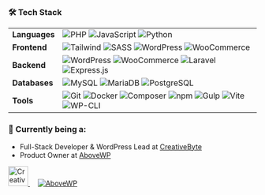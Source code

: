 ### 🛠️ Tech Stack

<table>
  <tr>
    <td><strong>Languages</strong></td>
    <td>
      <img src="https://img.shields.io/badge/PHP-777BB4?style=flat-square&logo=php&logoColor=white" alt="PHP" />
      <img src="https://img.shields.io/badge/JavaScript-F7DF1E?style=flat-square&logo=javascript&logoColor=black" alt="JavaScript" />
      <img src="https://img.shields.io/badge/Python-3776AB?style=flat-square&logo=python&logoColor=white" alt="Python" />
    </td>
  </tr>
  <tr>
    <td><strong>Frontend</strong></td>
    <td>
      <img src="https://img.shields.io/badge/Tailwind-06B6D4?style=flat-square&logo=tailwindcss&logoColor=white" alt="Tailwind" />
      <img src="https://img.shields.io/badge/SASS-CC6699?style=flat-square&logo=sass&logoColor=white" alt="SASS" />
      <img src="https://img.shields.io/badge/WordPress-21759B?style=flat-square&logo=wordpress&logoColor=white" alt="WordPress" />
      <img src="https://img.shields.io/badge/WooCommerce-96588A?style=flat-square&logo=woocommerce&logoColor=white" alt="WooCommerce" />
    </td>
  </tr>
  <tr>
    <td><strong>Backend</strong></td>
    <td>
      <img src="https://img.shields.io/badge/WordPress-21759B?style=flat-square&logo=wordpress&logoColor=white" alt="WordPress" />
      <img src="https://img.shields.io/badge/WooCommerce-96588A?style=flat-square&logo=woocommerce&logoColor=white" alt="WooCommerce" />
      <img src="https://img.shields.io/badge/Laravel-FF2D20?style=flat-square&logo=laravel&logoColor=white" alt="Laravel" />
      <img src="https://img.shields.io/badge/Express.js-000000?style=flat-square&logo=express&logoColor=white" alt="Express.js" />
    </td>
  </tr>
  <tr>
    <td><strong>Databases</strong></td>
    <td>
      <img src="https://img.shields.io/badge/MySQL-4479A1?style=flat-square&logo=mysql&logoColor=white" alt="MySQL" />
      <img src="https://img.shields.io/badge/MariaDB-003545?style=flat-square&logo=mariadb&logoColor=white" alt="MariaDB" />
      <img src="https://img.shields.io/badge/PostgreSQL-336791?style=flat-square&logo=postgresql&logoColor=white" alt="PostgreSQL" />
    </td>
  </tr>
  <tr>
    <td><strong>Tools</strong></td>
    <td>
      <img src="https://img.shields.io/badge/Git-F05032?style=flat-square&logo=git&logoColor=white" alt="Git" />
      <img src="https://img.shields.io/badge/Docker-2496ED?style=flat-square&logo=docker&logoColor=white" alt="Docker" />
      <img src="https://img.shields.io/badge/Composer-885630?style=flat-square&logo=composer&logoColor=white" alt="Composer" />
      <img src="https://img.shields.io/badge/npm-CB3837?style=flat-square&logo=npm&logoColor=white" alt="npm" />
      <img src="https://img.shields.io/badge/Gulp-CF4647?style=flat-square&logo=gulp&logoColor=white" alt="Gulp" />
      <img src="https://img.shields.io/badge/Vite-646CFF?style=flat-square&logo=vite&logoColor=white" alt="Vite" />
      <img src="https://img.shields.io/badge/WP--CLI-21759B?style=flat-square&logo=wordpress&logoColor=white" alt="WP-CLI" />
    </td>
  </tr>
</table>

### 🚀 Currently being a:

- Full-Stack Developer & WordPress Lead at [CreativeByte](https://creativebyte.eu)
- Product Owner at [AboveWP](https://abovewp.com)
<a href="https://creativebyte.eu">
    <img src="https://creativebyte.eu/wp-content/uploads/2024/08/logo-cb.png" height="40" alt="CreativeByte" />
  </a>
  &nbsp;&nbsp;&nbsp;
  <a href="https://abovewp.com">
    <img src="https://img.shields.io/badge/AboveWP-4353FF?style=for-the-badge&logo=wordpress&logoColor=white" alt="AboveWP" />
  </a>
